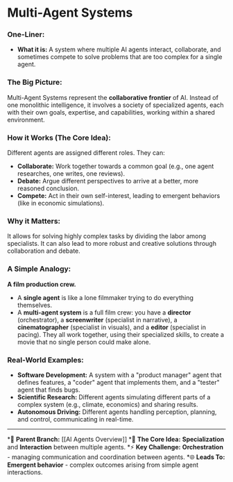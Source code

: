 # Multi-Agent Systems

### One-Liner:
*   **What it is:** A system where multiple AI agents interact, collaborate, and sometimes compete to solve problems that are too complex for a single agent.

### The Big Picture:
Multi-Agent Systems represent the **collaborative frontier** of AI. Instead of one monolithic intelligence, it involves a society of specialized agents, each with their own goals, expertise, and capabilities, working within a shared environment.

### How it Works (The Core Idea):
Different agents are assigned different roles. They can:
*   **Collaborate:** Work together towards a common goal (e.g., one agent researches, one writes, one reviews).
*   **Debate:** Argue different perspectives to arrive at a better, more reasoned conclusion.
*   **Compete:** Act in their own self-interest, leading to emergent behaviors (like in economic simulations).

### Why it Matters:
It allows for solving highly complex tasks by dividing the labor among specialists. It can also lead to more robust and creative solutions through collaboration and debate.

### A Simple Analogy:
**A film production crew.**
*   A **single agent** is like a lone filmmaker trying to do everything themselves.
*   A **multi-agent system** is a full film crew: you have a **director** (orchestrator), a **screenwriter** (specialist in narrative), a **cinematographer** (specialist in visuals), and a **editor** (specialist in pacing). They all work together, using their specialized skills, to create a movie that no single person could make alone.

### Real-World Examples:
*   **Software Development:** A system with a "product manager" agent that defines features, a "coder" agent that implements them, and a "tester" agent that finds bugs.
*   **Scientific Research:** Different agents simulating different parts of a complex system (e.g., climate, economics) and sharing results.
*   **Autonomous Driving:** Different agents handling perception, planning, and control, communicating in real-time.

---
*🌳 **Parent Branch:** [[AI Agents Overview]]
*👥 **The Core Idea:** **Specialization** and **Interaction** between multiple agents.
*⚡ **Key Challenge:** **Orchestration** - managing communication and coordination between agents.
*🌐 **Leads To:** **Emergent behavior** - complex outcomes arising from simple agent interactions.
